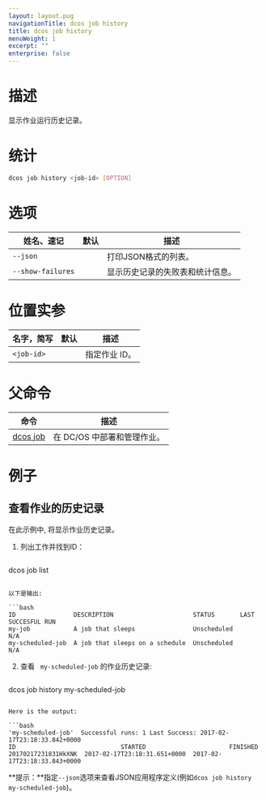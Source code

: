 ```yaml
---
layout: layout.pug
navigationTitle: dcos job history
title: dcos job history
menuWeight: 1
excerpt: ""
enterprise: false
---
```

<!-- This source repo for this topic is https://github.com/dcos/dcos-docs -->

# 描述

显示作业运行历史记录。

# 统计

```bash
dcos job history <job-id> [OPTION]
```

# 选项

| 姓名、速记             | 默认 | 描述               |
| ----------------- | -- | ---------------- |
| `--json`          |    | 打印JSON格式的列表。     |
| `--show-failures` |    | 显示历史记录的失败表和统计信息。 |

# 位置实参

| 名字，简写            | 默认 | 描述       |
| ---------------- | -- | -------- |
| `<job-id>` |    | 指定作业 ID。 |

# 父命令

| 命令                                                | 描述                |
| ------------------------------------------------- | ----------------- |
| [dcos job](/1.10/cli/command-reference/dcos-job/) | 在 DC/OS 中部署和管理作业。 |

# 例子

## 查看作业的历史记录

在此示例中, 将显示作业历史记录。

1. 列出工作并找到ID：
    
    ```bash
dcos job list
```

以下是输出:

```bash
ID                DESCRIPTION                      STATUS       LAST SUCCESFUL RUN  
my-job            A job that sleeps                Unscheduled         N/A          
my-scheduled-job  A job that sleeps on a schedule  Unscheduled         N/A 
```

2. 查看 ` my-scheduled-job` 的作业历史记录:
    
    ```bash
dcos job history my-scheduled-job
```

Here is the output:

```bash
'my-scheduled-job'  Successful runs: 1 Last Success: 2017-02-17T23:18:33.842+0000
ID                             STARTED                       FINISHED            
20170217231831HkXNK  2017-02-17T23:18:31.651+0000  2017-02-17T23:18:33.843+0000 
```

**提示：**指定` --json `选项来查看JSON应用程序定义(例如` dcos job history my-scheduled-job `)。